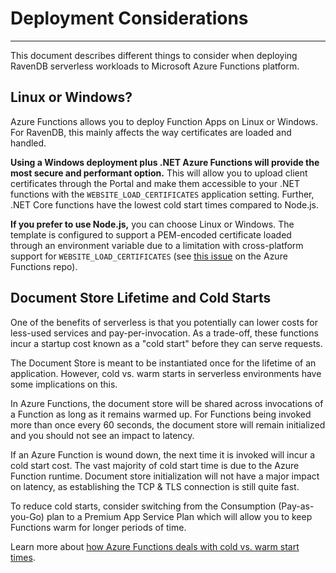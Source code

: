 # Deployment Considerations
---

This document describes different things to consider when deploying RavenDB serverless workloads to Microsoft Azure Functions platform.

## Linux or Windows?

Azure Functions allows you to deploy Function Apps on Linux or Windows. For RavenDB, this mainly affects the way certificates are loaded and handled.

**Using a Windows deployment plus .NET Azure Functions will provide the most secure and performant option.** This will allow you to upload client certificates through the Portal and make them accessible to your .NET functions with the `WEBSITE_LOAD_CERTIFICATES` application setting. Further, .NET Core functions have the lowest cold start times compared to Node.js.

**If you prefer to use Node.js,** you can choose Linux or Windows. The template is configured to support a PEM-encoded certificate loaded through an environment variable due to a limitation with cross-platform support for `WEBSITE_LOAD_CERTIFICATES` (see [this issue][ms-issue-linux-certs-unsupported] on the Azure Functions repo).

## Document Store Lifetime and Cold Starts

One of the benefits of serverless is that you potentially can lower costs for less-used services and pay-per-invocation. As a trade-off, these functions incur a startup cost known as a "cold start" before they can serve requests.

The Document Store is meant to be instantiated once for the lifetime of an application. However, cold vs. warm starts in serverless environments have some implications on this.

In Azure Functions, the document store will be shared across invocations of a Function as long as it remains warmed up. For Functions being invoked more than once every 60 seconds, the document store will remain initialized and you should not see an impact to latency.

If an Azure Function is wound down, the next time it is invoked will incur a cold start cost. The vast majority of cold start time is due to the Azure Function runtime. Document store initialization will not have a major impact on latency, as establishing the TCP & TLS connection is still quite fast.

To reduce cold starts, consider switching from the Consumption (Pay-as-you-Go) plan to a Premium App Service Plan which will allow you to keep Functions warm for longer periods of time.

Learn more about [how Azure Functions deals with cold vs. warm start times][az-func-cold-warm].

[az-func-cold-warm]: https://azure.microsoft.com/en-us/blog/understanding-serverless-cold-start/
[ms-issue-linux-certs-unsupported]: https://github.com/Azure/Azure-Functions/issues/1644
